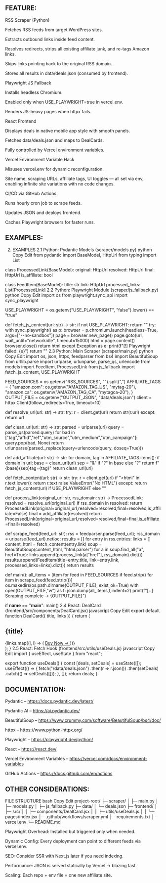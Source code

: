 ## FEATURE:


RSS Scraper (Python)

Fetches RSS feeds from target WordPress sites.

Extracts outbound links inside feed content.

Resolves redirects, strips all existing affiliate junk, and re-tags Amazon links.

Skips links pointing back to the original RSS domain.

Stores all results in data/deals.json (consumed by frontend).

Playwright JS Fallback

Installs headless Chromium.

Enabled only when USE_PLAYWRIGHT=true in vercel.env.

Renders JS-heavy pages when httpx fails.

React Frontend

Displays deals in native mobile app style with smooth panels.

Fetches data/deals.json and maps to DealCards.

Fully controlled by Vercel environment variables.

Vercel Environment Variable Hack

Misuses vercel.env for dynamic reconfiguration.

Site name, scraping URLs, affiliate tags, UI toggles — all set via env, enabling infinite site variations with no code changes.

CI/CD via GitHub Actions

Runs hourly cron job to scrape feeds.

Updates JSON and deploys frontend.

Caches Playwright browsers for faster runs.

## EXAMPLES:

2. EXAMPLES
2.1 Python: Pydantic Models (scraper/models.py)
python
Copy
Edit
from pydantic import BaseModel, HttpUrl
from typing import List

class ProcessedLink(BaseModel):
    original: HttpUrl
    resolved: HttpUrl
    final: HttpUrl
    is_affiliate: bool

class FeedItem(BaseModel):
    title: str
    link: HttpUrl
    processed_links: List[ProcessedLink]
2.2 Python: Playwright Module (scraper/js_fallback.py)
python
Copy
Edit
import os
from playwright.sync_api import sync_playwright

USE_PLAYWRIGHT = os.getenv("USE_PLAYWRIGHT", "false").lower() == "true"

def fetch_js_content(url: str) -> str:
    if not USE_PLAYWRIGHT:
        return ""
    try:
        with sync_playwright() as p:
            browser = p.chromium.launch(headless=True, args=["--no-sandbox"])
            page = browser.new_page()
            page.goto(url, wait_until="networkidle", timeout=15000)
            html = page.content()
            browser.close()
            return html
    except Exception as e:
        print(f"[!] Playwright failed: {e}")
        return ""
2.3 Python: Main Scraper (scraper/main.py)
python
Copy
Edit
import os, json, httpx, feedparser
from bs4 import BeautifulSoup
from urllib.parse import urlparse, urlunparse, parse_qs, urlencode
from models import FeedItem, ProcessedLink
from js_fallback import fetch_js_content, USE_PLAYWRIGHT

FEED_SOURCES = os.getenv("RSS_SOURCES", "").split(",")
AFFILIATE_TAGS = {
    "amazon.com": os.getenv("AMAZON_TAG_US", "mytag-20"),
    "amazon.ca": os.getenv("AMAZON_TAG_CA", "mytagca-20"),
}
OUTPUT_FILE = os.getenv("OUTPUT_JSON", "data/deals.json")
client = httpx.Client(follow_redirects=True, timeout=10)

def resolve_url(url: str) -> str:
    try:
        r = client.get(url)
        return str(r.url)
    except: return url

def clean_url(url: str) -> str:
    parsed = urlparse(url)
    query = parse_qs(parsed.query)
    for bad in ["tag","affid","ref","utm_source","utm_medium","utm_campaign"]:
        query.pop(bad, None)
    return urlunparse(parsed._replace(query=urlencode(query, doseq=True)))

def add_affiliate(url: str) -> str:
    for domain, tag in AFFILIATE_TAGS.items():
        if domain in url:
            base = clean_url(url)
            sep = "&" if "?" in base else "?"
            return f"{base}{sep}tag={tag}"
    return clean_url(url)

def fetch_content(url: str) -> str:
    try:
        r = client.get(url)
        if "<html" in r.text.lower(): return r.text
        raise ValueError("No HTML")
    except:
        return fetch_js_content(url) if USE_PLAYWRIGHT else ""

def process_link(original_url: str, rss_domain: str) -> ProcessedLink:
    resolved = resolve_url(original_url)
    if rss_domain in resolved:
        return ProcessedLink(original=original_url,resolved=resolved,final=resolved,is_affiliate=False)
    final = add_affiliate(resolved)
    return ProcessedLink(original=original_url,resolved=resolved,final=final,is_affiliate=final!=resolved)

def scrape_feed(feed_url: str):
    rss = feedparser.parse(feed_url); rss_domain = urlparse(feed_url).netloc; results = []
    for entry in rss.entries:
        links = []
        content_html = fetch_content(entry.link)
        soup = BeautifulSoup(content_html, "html.parser")
        for a in soup.find_all("a", href=True):
            links.append(process_link(a["href"], rss_domain).dict())
        results.append(FeedItem(title=entry.title, link=entry.link, processed_links=links).dict())
    return results

def main():
    all_items = [item for feed in FEED_SOURCES if feed.strip() for item in scrape_feed(feed.strip())]
    os.makedirs(os.path.dirname(OUTPUT_FILE), exist_ok=True)
    with open(OUTPUT_FILE,"w") as f: json.dump(all_items,f,indent=2)
    print(f"[+] Scraping complete → {OUTPUT_FILE}")

if __name__ == "__main__": main()
2.4 React: DealCard (frontend/src/components/DealCard.jsx)
javascript
Copy
Edit
export default function DealCard({ title, links }) {
  return (
    <div className="rounded-2xl p-4 shadow-md bg-white dark:bg-gray-900 m-2">
      <h2 className="text-lg font-bold mb-2">{title}</h2>
      {links.map((l, i) => (
        <a key={i} href={l.final} target="_blank" rel="noopener noreferrer"
           className="block bg-blue-600 text-white p-2 rounded-lg mb-1 hover:bg-blue-800">
          Buy Now →
        </a>
      ))}
    </div>
  );
}
2.5 React: Fetch Hook (frontend/src/utils/useDeals.js)
javascript
Copy
Edit
import { useEffect, useState } from "react";

export function useDeals() {
  const [deals, setDeals] = useState([]);
  useEffect(() => {
    fetch("/data/deals.json")
      .then(r => r.json())
      .then(setDeals)
      .catch(() => setDeals([]));
  }, []);
  return deals;
}


## DOCUMENTATION:

Pydantic – https://docs.pydantic.dev/latest/

Pydantic AI – https://ai.pydantic.dev/

BeautifulSoup – https://www.crummy.com/software/BeautifulSoup/bs4/doc/

httpx – https://www.python-httpx.org/

Playwright – https://playwright.dev/python/

React – https://react.dev/

Vercel Environment Variables – https://vercel.com/docs/environment-variables

GitHub Actions – https://docs.github.com/en/actions

## OTHER CONSIDERATIONS:
FILE STRUCTURE
bash
Copy
Edit
project-root/
├─ scraper/
│  ├─ main.py
│  ├─ models.py
│  ├─ js_fallback.py
├─ data/
│  └─ deals.json
├─ frontend/
│  ├─ src/
│  │  ├─ components/DealCard.jsx
│  │  ├─ utils/useDeals.js
│  │  └─ pages/index.jsx
├─ .github/workflows/scraper.yml
├─ requirements.txt
├─ vercel.env
└─ README.md



Playwright Overhead: Installed but triggered only when needed.

Dynamic Config: Every deployment can point to different feeds via vercel.env.

SEO: Consider SSR with Next.js later if you need indexing.

Performance: JSON is served statically by Vercel → blazing fast.

Scaling: Each repo + env file = one new affiliate site.

